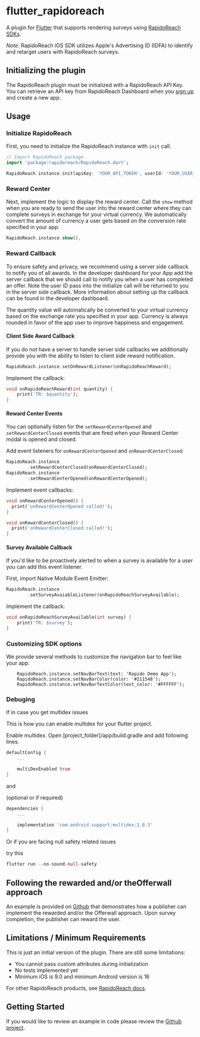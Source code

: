 # flutter_rapidoreach

A plugin for [Flutter](https://flutter.io) that supports rendering surveys using [RapidoReach SDKs](https://www.rapidoreach.com/docs/).

*Note*: RapidoReach iOS SDK utilizes Apple's Advertising ID (IDFA) to identify and retarget users with RapidoReach surveys. 

## Initializing the plugin

The RapidoReach plugin must be initialized with a RapidoReach API Key. You can retrieve an API key from RapidoReach Dashboard when you [sign up](https://www.rapidoreach.com/signup/) and create a new app.

## Usage

### Initialize RapidoReach
First, you need to initialize the RapidoReach instance with `init` call.
```dart
// Import RapidoReach package
import 'package:rapidoreach/RapidoReach.dart';

RapidoReach.instance.init(apiKey: 'YOUR_API_TOKEN', userId: 'YOUR_USER_ID')
```

### Reward Center
Next, implement the logic to display the reward center. Call the `show` method when you are ready to send the user into the reward center where they can complete surveys in exchange for your virtual currency. We automatically convert the amount of currency a user gets based on the conversion rate specified in your app.

```dart
RapidoReach.instance.show(),
```

### Reward Callback

To ensure safety and privacy, we recommend using a server side callback to notify you of all awards. In the developer dashboard for your App add the server callback that we should call to notify you when a user has completed an offer. Note the user ID pass into the initialize call will be returned to you in the server side callback. More information about setting up the callback can be found in the developer dashboard.

The quantity value will automatically be converted to your virtual currency based on the exchange rate you specified in your app. Currency is always rounded in favor of the app user to improve happiness and engagement.

#### Client Side Award Callback

If you do not have a server to handle server side callbacks we additionally provide you with the ability to listen to client side reward notification. 

```dart
RapidoReach.instance.setOnRewardListener(onRapidoReachReward);
```

Implement the callback:
```dart
void onRapidoReachReward(int quantity) {
    print('TR: $quantity');
}
```

#### Reward Center Events

You can optionally listen for the `setRewardCenterOpened` and `setRewardCenterClosed` events that are fired when your Reward Center modal is opened and closed.

Add event listeners for `onRewardCenterOpened` and `onRewardCenterClosed`:

```dart
RapidoReach.instance
        .setRewardCenterClosed(onRewardCenterClosed);
RapidoReach.instance
        .setRewardCenterOpened(onRewardCenterOpened);
```

Implement event callbacks:
```dart
void onRewardCenterOpened() {
  print('onRewardCenterOpened called!');
}

void onRewardCenterClosed() {
  print('onRewardCenterClosed called!');
}
```

#### Survey Available Callback

If you'd like to be proactively alerted to when a survey is available for a user you can add this event listener. 

First, import Native Module Event Emitter:
```dart
RapidoReach.instance
        .setSurveyAvaiableListener(onRapidoReachSurveyAvailable);
```

Implement the callback:
```dart
void onRapidoReachSurveyAvailable(int survey) {
    print('TR: $survey');
}
```

### Customizing SDK options

We provide several methods to customize the navigation bar to feel like your app.

```
    RapidoReach.instance.setNavBarText(text: 'Rapido Demo App');
    RapidoReach.instance.setNavBarColor(color: '#211548');   
    RapidoReach.instance.setNavBarTextColor(text_color: '#FFFFFF');
```
### Debuging

If in case you get multidex issues

This is how you can enable multidex for your flutter project.

Enable multidex.
Open [project_folder]/app/build.gradle and add following lines.

```dart
defaultConfig {
    ...

    multiDexEnabled true
}
```

and

(optional or if required)

```dart
dependencies {
    ...

    implementation 'com.android.support:multidex:1.0.3'
}
```

Or if you are facing null safety related issues

try this

```dart
flutter run --no-sound-null-safety
```


## Following the rewarded and/or theOfferwall approach

An example is provided on [Github](https://github.com/rapidoreach/flutter_rapidoreach) that demonstrates how a publisher can implement the rewarded and/or the Offerwall approach. Upon survey completion, the publisher can reward the user.


## Limitations / Minimum Requirements

This is just an initial version of the plugin. There are still some
limitations:

- You cannot pass custom attributes during initialization
- No tests implemented yet
- Minimum iOS is 9.0 and minimum Android version is 16

For other RapidoReach products, see
[RapidoReach docs](https://www.rapidoreach.com/docs).


## Getting Started

If you would like to review an example in code please review the [Github project](https://github.com/rapidoreach/flutter_rapidoreach).

